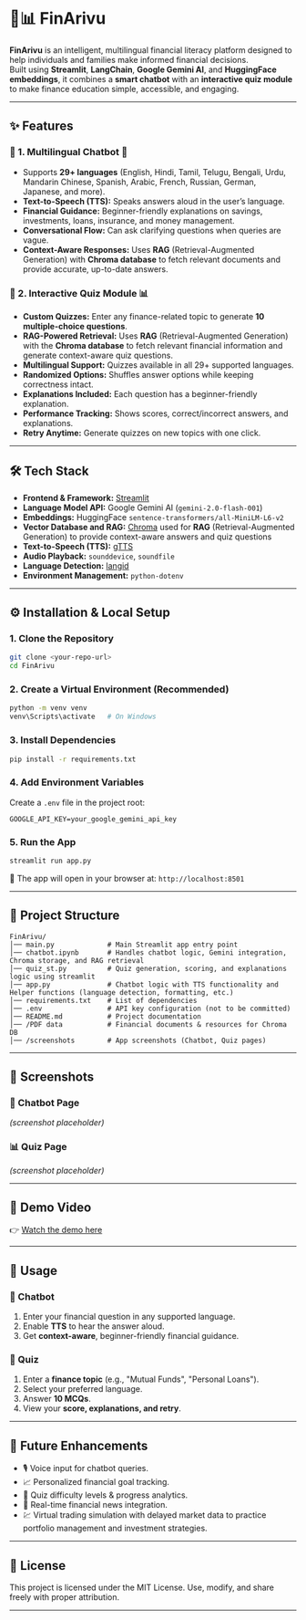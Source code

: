 # 💬📊 FinArivu  

**FinArivu** is an intelligent, multilingual financial literacy platform designed to help individuals and families make informed financial decisions.  
Built using **Streamlit**, **LangChain**, **Google Gemini AI**, and **HuggingFace embeddings**, it combines a **smart chatbot** with an **interactive quiz module** to make finance education simple, accessible, and engaging.  

---

## ✨ Features  

### 🔹 1. Multilingual Chatbot 💬  
- Supports **29+ languages** (English, Hindi, Tamil, Telugu, Bengali, Urdu, Mandarin Chinese, Spanish, Arabic, French, Russian, German, Japanese, and more).  
- **Text-to-Speech (TTS):** Speaks answers aloud in the user’s language.  
- **Financial Guidance:** Beginner-friendly explanations on savings, investments, loans, insurance, and money management.  
- **Conversational Flow:** Can ask clarifying questions when queries are vague.  
- **Context-Aware Responses:** Uses **RAG** (Retrieval-Augmented Generation) with **Chroma database** to fetch relevant documents and provide accurate, up-to-date answers.  

### 🔹 2. Interactive Quiz Module 📊  
- **Custom Quizzes:** Enter any finance-related topic to generate **10 multiple-choice questions**.
- **RAG-Powered Retrieval:** Uses **RAG** (Retrieval-Augmented Generation) with the **Chroma database** to fetch relevant financial information and generate context-aware quiz questions.
- **Multilingual Support:** Quizzes available in all 29+ supported languages.  
- **Randomized Options:** Shuffles answer options while keeping correctness intact.  
- **Explanations Included:** Each question has a beginner-friendly explanation.  
- **Performance Tracking:** Shows scores, correct/incorrect answers, and explanations.  
- **Retry Anytime:** Generate quizzes on new topics with one click.  

---

## 🛠 Tech Stack  

- **Frontend & Framework:** [Streamlit](https://streamlit.io/)  
- **Language Model API:** Google Gemini AI (`gemini-2.0-flash-001`)  
- **Embeddings:** HuggingFace `sentence-transformers/all-MiniLM-L6-v2`  
- **Vector Database and RAG:** [Chroma](https://www.trychroma.com/) used for **RAG** (Retrieval-Augmented Generation) to provide context-aware answers and quiz questions 
- **Text-to-Speech (TTS):** [gTTS](https://pypi.org/project/gTTS/)  
- **Audio Playback:** `sounddevice`, `soundfile`  
- **Language Detection:** [langid](https://pypi.org/project/langid/)  
- **Environment Management:** `python-dotenv`  

---

## ⚙️ Installation & Local Setup  

### 1. Clone the Repository  
```bash
git clone <your-repo-url>
cd FinArivu
````

### 2. Create a Virtual Environment (Recommended)

```bash
python -m venv venv
venv\Scripts\activate   # On Windows
```

### 3. Install Dependencies

```bash
pip install -r requirements.txt
```

### 4. Add Environment Variables

Create a `.env` file in the project root:

```env
GOOGLE_API_KEY=your_google_gemini_api_key
```

### 5. Run the App

```bash
streamlit run app.py
```

🔗 The app will open in your browser at:
`http://localhost:8501`

---

## 📂 Project Structure

```
FinArivu/
│── main.py             # Main Streamlit app entry point
│── chatbot.ipynb       # Handles chatbot logic, Gemini integration, Chroma storage, and RAG retrieval
│── quiz_st.py          # Quiz generation, scoring, and explanations logic using streamlit
│── app.py              # Chatbot logic with TTS functionality and Helper functions (language detection, formatting, etc.)
│── requirements.txt    # List of dependencies
│── .env                # API key configuration (not to be committed)
│── README.md           # Project documentation
│── /PDF data           # Financial documents & resources for Chroma DB
│── /screenshots        # App screenshots (Chatbot, Quiz pages)
```

---

## 📸 Screenshots

### 💬 Chatbot Page

*(screenshot placeholder)*

### 📊 Quiz Page

*(screenshot placeholder)*

---

## 🎥 Demo Video

👉 [Watch the demo here](https://drive.google.com/file/d/1wHGDbov_vCQGexn6VPprrPNoE6-MW4_b/view?usp=sharing)

---

## 🚀 Usage

### 🔹 Chatbot

1. Enter your financial question in any supported language.
2. Enable **TTS** to hear the answer aloud.
3. Get **context-aware**, beginner-friendly financial guidance.

### 🔹 Quiz

1. Enter a **finance topic** (e.g., "Mutual Funds", "Personal Loans").
2. Select your preferred language.
3. Answer **10 MCQs**.
4. View your **score, explanations, and retry**.

---

## 🔮 Future Enhancements

* 🎙 Voice input for chatbot queries.
* 📈 Personalized financial goal tracking.
* 🎯 Quiz difficulty levels & progress analytics.
* 📰 Real-time financial news integration.
* 💹 Virtual trading simulation with delayed market data to practice portfolio management and investment strategies.

---

## 📜 License

This project is licensed under the MIT License.
Use, modify, and share freely with proper attribution.

---

